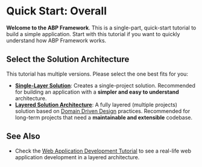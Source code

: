 # Quick Start: Overall

**Welcome to the ABP Framework**. This is a single-part, quick-start tutorial to build a simple application. Start with this tutorial if you want to quickly understand how ABP Framework works.

## Select the Solution Architecture

This tutorial has multiple versions. Please select the one best fits for you:

* **[Single-Layer Solution](Single-Layer/Index.md)**: Creates a single-project solution. Recommended for building an application with a **simpler and easy to understand** architecture.
* **[Layered Solution Architecture](Index.md)**: A fully layered (multiple projects) solution based on [Domain Driven Design](../../Domain-Driven-Design.md) practices. Recommended for long-term projects that need a **maintainable and extensible** codebase.

## See Also

* Check the [Web Application Development Tutorial](../../Part-1.md) to see a real-life web application development in a layered architecture.
